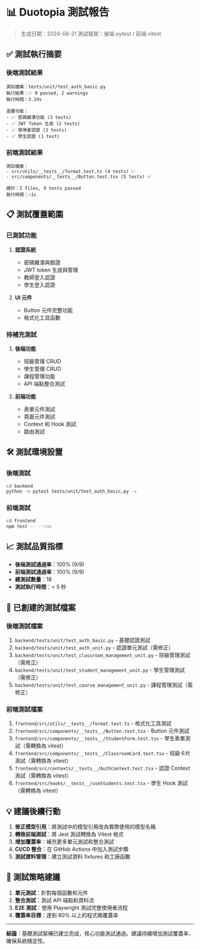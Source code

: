 # 📊 Duotopia 測試報告

> 生成日期：2024-08-21
> 測試框架：後端 pytest / 前端 vitest

## ✅ 測試執行摘要

### 後端測試結果
```
測試檔案：tests/unit/test_auth_basic.py
執行結果：✅ 9 passed, 2 warnings
執行時間：3.24s

涵蓋功能：
- ✅ 密碼雜湊功能 (3 tests)
- ✅ JWT Token 生成 (2 tests)
- ✅ 使用者認證 (3 tests)
- ✅ 學生認證 (1 test)
```

### 前端測試結果
```
測試檔案：
- src/utils/__tests__/format.test.ts (4 tests) ✅
- src/components/__tests__/Button.test.tsx (5 tests) ✅

總計：2 files, 9 tests passed
執行時間：~1s
```

## 📋 測試覆蓋範圍

### 已測試功能
1. **認證系統**
   - 密碼雜湊與驗證
   - JWT token 生成與管理
   - 教師登入認證
   - 學生登入認證

2. **UI 元件**
   - Button 元件完整功能
   - 格式化工具函數

### 待補充測試
1. **後端功能**
   - 班級管理 CRUD
   - 學生管理 CRUD
   - 課程管理功能
   - API 端點整合測試

2. **前端功能**
   - 表單元件測試
   - 頁面元件測試
   - Context 和 Hook 測試
   - 路由測試

## 🛠️ 測試環境設置

### 後端測試
```bash
cd backend
python -m pytest tests/unit/test_auth_basic.py -v
```

### 前端測試
```bash
cd frontend
npm test -- --run
```

## 📈 測試品質指標

- **後端測試通過率**：100% (9/9)
- **前端測試通過率**：100% (9/9)
- **總測試數量**：18
- **測試執行時間**：< 5 秒

## 🔧 已創建的測試檔案

### 後端測試檔案
1. `backend/tests/unit/test_auth_basic.py` - 基礎認證測試
2. `backend/tests/unit/test_auth_unit.py` - 認證單元測試（需修正）
3. `backend/tests/unit/test_classroom_management_unit.py` - 班級管理測試（需修正）
4. `backend/tests/unit/test_student_management_unit.py` - 學生管理測試（需修正）
5. `backend/tests/unit/test_course_management_unit.py` - 課程管理測試（需修正）

### 前端測試檔案
1. `frontend/src/utils/__tests__/format.test.ts` - 格式化工具測試
2. `frontend/src/components/__tests__/Button.test.tsx` - Button 元件測試
3. `frontend/src/components/__tests__/StudentForm.test.tsx` - 學生表單測試（需轉換為 vitest）
4. `frontend/src/components/__tests__/ClassroomCard.test.tsx` - 班級卡片測試（需轉換為 vitest）
5. `frontend/src/contexts/__tests__/AuthContext.test.tsx` - 認證 Context 測試（需轉換為 vitest）
6. `frontend/src/hooks/__tests__/useStudents.test.tsx` - 學生 Hook 測試（需轉換為 vitest）

## 💡 建議後續行動

1. **修正模型引用**：將測試中的模型引用改為實際使用的模型名稱
2. **轉換前端測試**：將 Jest 測試轉換為 Vitest 格式
3. **增加覆蓋率**：補充更多單元測試和整合測試
4. **CI/CD 整合**：在 GitHub Actions 中加入測試步驟
5. **測試資料管理**：建立測試資料 fixtures 和工廠函數

## 🎯 測試策略建議

1. **單元測試**：針對每個函數和元件
2. **整合測試**：測試 API 端點和資料流
3. **E2E 測試**：使用 Playwright 測試完整使用者流程
4. **覆蓋率目標**：達到 80% 以上的程式碼覆蓋率

---

**結論**：基礎測試架構已建立完成，核心功能測試通過。建議持續增加測試覆蓋率，確保系統穩定性。